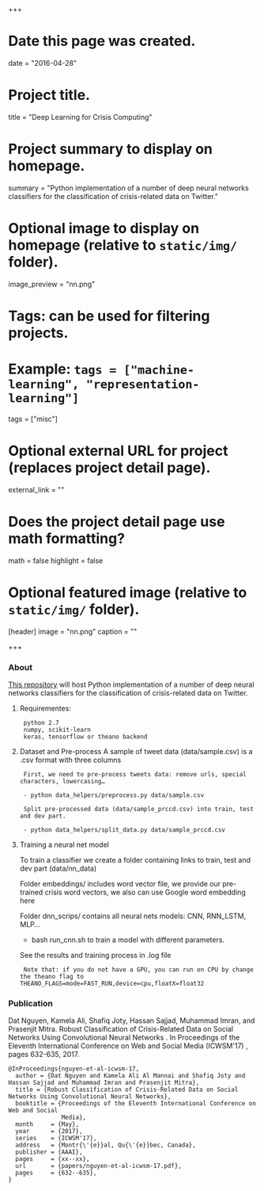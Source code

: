 +++
# Date this page was created.
date = "2016-04-28"

# Project title.
title = "Deep Learning for Crisis Computing"

# Project summary to display on homepage.
summary = "Python implementation of a number of deep neural networks classifiers for the classification of crisis-related data on Twitter."

# Optional image to display on homepage (relative to `static/img/` folder).
image_preview = "nn.png"

# Tags: can be used for filtering projects.
# Example: `tags = ["machine-learning", "representation-learning"]`
tags = ["misc"]

# Optional external URL for project (replaces project detail page).
external_link = ""

# Does the project detail page use math formatting?
math = false
highlight = false
# Optional featured image (relative to `static/img/` folder).
[header]
image = "nn.png"
caption = ""

+++

### About

[This repository](https://github.com/CrisisNLP/deep-learning-for-big-crisis-data) will host Python implementation of a number of deep neural networks classifiers
for the classification of crisis-related data on Twitter.

1. Requirementes:
        
        python 2.7
        numpy, scikit-learn
        keras, tensorflow or theano backend

2. Dataset and Pre-process
	A sample of tweet data (data/sample.csv) is a .csv format with three columns
	
        First, we need to pre-process tweets data: remove urls, special characters, lowercasing…
    
    	- python data_helpers/preprocess.py data/sample.csv
        
        Split pre-processed data (data/sample_prccd.csv) into train, test and dev part.
	
        - python data_helpers/split_data.py data/sample_prccd.csv
	  
3. Training a neural net model

	To train a classifier we create a folder containing links to train, test and dev part (data/nn_data)

	Folder embeddings/ includes word vector file, we provide our pre-trained crisis word vectors, we also can use Google word embedding here

	Folder dnn_scrips/ contains all neural nets models: CNN, RNN_LSTM, MLP…

	- bash run_cnn.sh to train a model with different parameters.

	See the results and training process in .log file

        Note that: if you do not have a GPU, you can run on CPU by change the theano flag to THEANO_FLAGS=mode=FAST_RUN,device=cpu,floatX=float32


### Publication


Dat Nguyen, Kamela Ali, Shafiq Joty, Hassan Sajjad, Muhammad Imran, and Prasenjit Mitra. Robust Classification of Crisis-Related Data on Social Networks Using Convolutional Neural Networks . In Proceedings of the Eleventh International Conference on Web and Social Media (ICWSM'17) , pages 632-635, 2017.

```
@InProceedings{nguyen-et-al-icwsm-17,
  author = {Dat Nguyen and Kamela Ali Al Mannai and Shafiq Joty and Hassan Sajjad and Muhammad Imran and Prasenjit Mitra},
  title = {Robust Classification of Crisis-Related Data on Social Networks Using Convolutional Neural Networks},
  booktitle = {Proceedings of the Eleventh International Conference on Web and Social
               Media},
  month     = {May},
  year      = {2017},
  series    = {ICWSM'17},
  address   = {Montr{\'{e}}al, Qu{\'{e}}bec, Canada},
  publisher = {AAAI},
  pages     = {xx--xx},
  url       = {papers/nguyen-et-al-icwsm-17.pdf},
  pages     = {632--635},
}
```



